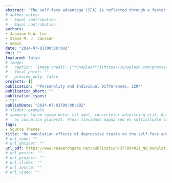 ```yaml
---
abstract: "The self-face advantage (SFA) is reflected through a faster recognition of a self-face compared to other faces. It has been suggested that this effect is prompted by one's positive self-evaluations. However, it is unclear whether negative self-concepts (depressive traits) also affect the SFA. The present study explored this possibility using a visual-search task. In Experiment 1, participants with low and high depressive traits were asked to search for frontal view images of self and unfamiliar faces among arrays of unfamiliar faces. Regardless of group, participants were better and faster in searching for the own face compared to the unfamiliar face. Similar findings were observed in Experiment 2, but the participants were more accurate when searching for their happy self-face compared to their sad and neutral faces. These results suggest that SFA is not modulated by depressive traits (i.e., negative self-concepts) and that familiarity effects for the own face could be implicated as an underlying factor for an attentional prioritization of the own face."
# author_notes:
# - Equal contribution
# - Equal contribution
authors:
- Jasmine K.W. Lee
- Steve M. J. Janssen
- admin
date: "2024-07-01T00:00:00Z"
doi: ""
featured: false
# image:
#   caption: 'Image credit: [**Unsplash**](https://unsplash.com/photos/jdD8gXaTZsc)'
#   focal_point: ""
#   preview_only: false
projects: []
publication: '*Personality and Individual Differences, 220*'
publication_short: ""
publication_types:
- "2"
publishDate: "2024-07-01T00:00:00Z"
# slides: example
# summary: Lorem ipsum dolor sit amet, consectetur adipiscing elit. Duis posuere tellus
#   ac convallis placerat. Proin tincidunt magna sed ex sollicitudin condimentum.
tags:
- Source Themes
title: "No modulation effects of depressive traits on the self-face advantage"
# url_code: ""
# url_dataset: ""
url_pdf: https://www.researchgate.net/publication/377064011_No_modulation_effects_of_depressive_traits_on_the_self-face_advantage
# url_poster: ""
# url_project: ""
# url_slides: ""
# url_source: ""
# url_video: ""
---
```


